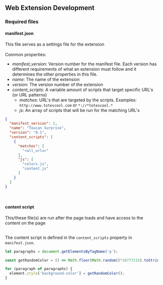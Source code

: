 ## Web Extension Development

### Required files
#### manifest.json 
This file serves as a settings file for the extension<br /><br />
Common properties:<br />
- _manifest_version_: Version number for the manifest file. Each version has different requirements of what an extension must follow and it determines the other properties in this file.
- _name_: The name of the extension
- _version_: The version number of the extension
- _content_scripts_: A variable amount of scripts that target specific URL's (or URL patterns)
  - _matches_: URL's that are targeted by the scripts. Examples: `http://www.totescool.com` or `*://*totescool.*`
  - _js_: An array of scripts that will be run for the matching URL's

```json
{
  "manifest_version": 2,
  "name": "Toucan Surprise",
  "version": "0.1",
  "content_scripts": [
    {
      "matches": [
        "<all_urls>"
      ],
      "js": [
        "colors.js",
        "content.js"
      ]
    }
  ]
}
```

<br>

#### content script 
This/these file(s) are run after the page loads and have access to the content on the page<br /><br />

The content script is defined in the `content_scripts` property in `manifest.json`.

```js
let paragraphs = document.getElementsByTagName('p');

const getRandomColor = () => Math.floor(Math.random()*16777215).toString(16);

for (paragraph of paragraphs) {
  element.style['background-color'] = getRandomColor();
}
```

